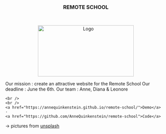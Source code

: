 

  <h3 align="center">REMOTE SCHOOL</h3>

<br />
<p align="center">
  <a href="https://annequinkenstein.github.io/remote-school/">
    <img src="https://i.imgur.com/Ed4rBbY.jpg" alt="Logo" width="300" height="160">
  </a>

  <p align="center">
    
Our mission : create an attractive website for the Remote School
Our deadline : June the 6th.
Our team : Anne, Diana & Leonore

    <br />
    <br />
    <a href="https://annequinkenstein.github.io/remote-school/">Demo</a>
    ·
    <a href="https://github.com/AnneQuinkenstein/remote-school">Code</a>
  </p>
</p>

-> pictures from [unsplash](https://unsplash.com/)